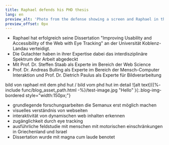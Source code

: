 ```yaml
---
title: Raphael defends his PHD thesis
lang: en
preview_alt: 'Photo from the defense showing a screen and Raphael in the front.'
preview_offset: 0px
---
```


- Raphael hat erfolgreich seine Dissertation "Improving Usability and Accessibility of the Web with Eye Tracking" an der Universität Koblenz-Landau verteidigt.
- Die Gutachter haben in ihrer Expertise dabei das interdisziplinäre Spektrum der Arbeit abgedeckt
- Mit Prof. Dr. Steffen Staab als Experte im Bereich der Web Science
- Prof. Dr. Andreas Bulling als Experte im Bereich der Mensch-Computer Interaktion
und Prof. Dr. Dietrich Paulus als Experte für Bildverarbeitung

bild von raphael mit dem phd hut / bild vom phd hut im detail
![alt text]({%- include func/blog_asset_path.html -%}/test-image.jpg "Hello" ){:.blog-img-bordered  style="width:150px;"}

- grundlegende forschungsarbeiten die Semanux erst möglich machen
- visuelles verständnis von webseiten
- interaktivität von dynamischen web inhalten erkennen
- zugänglichkeit durch eye tracking
- ausführliche feldstudie mit menschen mit motorischen einschränkungen in Griechenland und Israel
- Dissertation wurde mit magna cum laude benotet